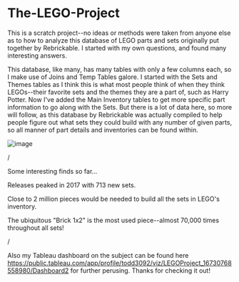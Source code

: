# The-LEGO-Project

This is a scratch project--no ideas or methods were taken from anyone else as to how to analyze this database of LEGO parts and sets originally put together by 
Rebrickable. I started with my own questions, and found many interesting answers.

This database, like many, has many tables with only a few columns each, so I make use of Joins and Temp Tables galore. I started with the Sets and Themes tables as 
I think this is what most people think of when they think LEGOs--their favorite sets and the themes they are a part of, such as Harry Potter. Now I've added the Main 
Inventory tables to get more specific part information to go along with the Sets. But there is a lot of data here, so more will follow, as this database by Rebrickable 
was actually compiled to help people figure out what sets they could build with any number of given parts, so all manner of part details and inventories can be found 
within.

![image](https://github.com/toddgrenley/The-LEGO-Project/assets/119661479/2801425b-7487-4f69-a46b-9af66cdedb2a)


/

Some interesting finds so far...

Releases peaked in 2017 with 713 new sets.

Close to 2 million pieces would be needed to build all the sets in LEGO's inventory.

The ubiquitous "Brick 1x2" is the most used piece--almost 70,000 times throughout all sets!

/

Also my Tableau dashboard on the subject can be found here https://public.tableau.com/app/profile/todd3092/viz/LEGOProject_16730768558980/Dashboard2 for further 
perusing. Thanks for checking it out!
